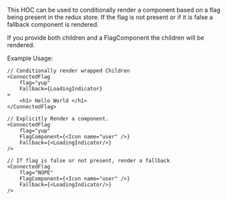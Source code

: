 This HOC can be used to conditionally render a component based on a flag being present in the redux store.
If the flag is not present or if it is false a fallback component is rendered.

If you provide both children and a FlagComponent the children will be rendered.

Example Usage:

```
// Conditionally render wrapped Children
<ConnectedFlag
    flag="yup"
    Fallback={LoadingIndicator}
>
    <h1> Hello World </h1>
</ConnectedFlag>

// Explicitly Render a component.
<ConnectedFlag
    flag="yup"
    FlagComponent={<Icon name="user" />}
    Fallback={<LoadingIndicator/>}
/>

// If flag is false or not present, render a fallback
<ConnectedFlag
    flag="NOPE"
    FlagComponent={<Icon name="user" />}
    Fallback={<LoadingIndicator/>}
/>
```
